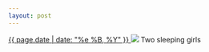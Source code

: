 ```yaml
---
layout: post
---
```


<p>
  <a href="/412">
    <time>{{ page.date | date: "%e %B, %Y" }}</time>
  </a>
  <a href="/412"><img src="{{ site.assets_url }}/412.jpg"/></a>
  <span>Two sleeping girls</span>
</p>
